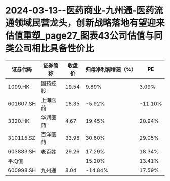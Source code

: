 # 2024-03-13--医药商业-九州通-医药流通领域民营龙头，创新战略落地有望迎来估值重塑_page27_图表43公司估值与同类公司相比具备性价比

|证券代码 |证券简称 |收盘价 |归母净利润增速（%） |PE |
|---|---|---|---|---|
|1099.HK |国药控股 |19.54 |9.89% |3.09%|
|601607.SH |上海医药 |18.35 |-5.92% |-11.10%|
|3320.HK |华润医药 |4.67 |19.45% |20.94%|
|310115.SZ |百洋医药 |33.98 |30.60% |29.05%|
|603883.SH |老百姓 |29.26 |17.29% |18.34%|
|平均值 | | |15.20% |13.41%|
|600998.SH |九州通 |8.04|-14.84% |17.59%|